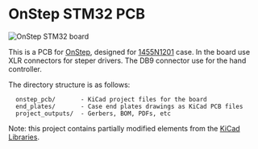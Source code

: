 # OnStep STM32 PCB 

![OnStep STM32 board](/home/user/samd/onstep/OnStep_STM32_PCB/images/block.jpg)

This is a PCB for [OnStep](https://github.com/hjd1964/OnStep),
designed for [1455N1201](https://www.hammfg.com/part/1455N1201) case.
In the board use XLR connectors for steper drivers.
The DB9 connector use for the hand controller.

The directory structure is as follows:
         
      onstep_pcb/       - KiCad project files for the board
      end_plates/       - Case end plates drawings as KiCad PCB files
      project_outputs/  - Gerbers, BOM, PDFs, etc

Note: this project contains partially modified elements
from the [KiCad Libraries](https://gitlab.com/kicad/libraries).
